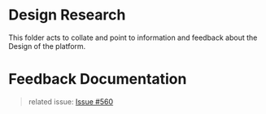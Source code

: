 # Design Research 

This folder acts to collate and point to information and feedback about the Design of the platform.


# Feedback Documentation 
> related issue: [Issue #560](https://github.com/alan-turing-institute/AutisticaCitizenScience/issues/560)